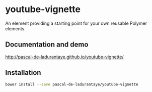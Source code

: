# youtube-vignette

An element providing a starting point for your own reusable Polymer elements.


## Documentation and demo

http://pascal-de-ladurantaye.github.io/youtube-vignette/


## Installation

```sh
bower install --save pascal-de-ladurantaye/youtube-vignette
```

